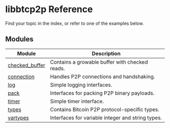 libbtcp2p Reference
===================

Find your topic in the index, or refer to one of the examples below.

Modules
-------

| Module             | Description                                                                     |
|--------------------|---------------------------------------------------------------------------------|
| [checked_buffer](docs/checked_buffer.md) | Contains a growable buffer with checked reads.            |
| [connection](docs/connection.md)         | Handles P2P connections and handshaking.                  |
| [log](docs/log.md)                       | Simple logging interfaces.                                |
| [pack](docs/pack.md)                     | Interfaces for packing P2P binary payloads.               |
| [timer](docs/timer.md)                   | Simple timer interface.                                   |
| [types](docs/types.md)                   | Contains Bitcoin P2P protocol-specific types.             |
| [vartypes](docs/vartypes.md)             | Interfaces for variable integer and string types.         |
